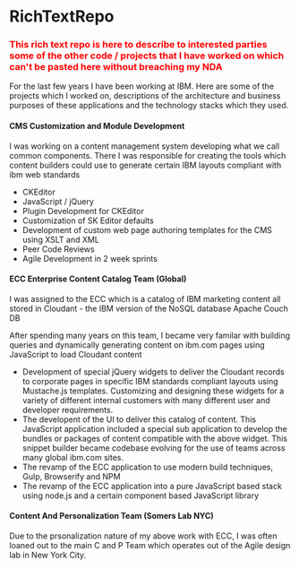 # RichTextRepo

<h3 style="color:red">This rich text repo is here to describe to interested parties some of the other code / projects that I have worked on which can't be pasted here without breaching my NDA</h3>

<p>For the last few years I have been working at IBM. Here are some of the projects which I worked on, descriptions of the architecture and business purposes of these applications and the technology stacks which they used.</p>

<h4>CMS Customization and Module Development</h4>
<p>I was working on a content management system developing what we call common components. There I was responsible for creating the tools which content builders could use to generate certain IBM layouts compliant with ibm web standards</p>
<ul>
<li>CKEditor</li>
<li>JavaScript / jQuery</li>
<li>Plugin Development for CKEditor</li>
<li>Customization of SK Editor defaults</li>
<li>Development of custom web page authoring templates for the CMS using XSLT and XML</li>
<li>Peer Code Reviews</li>
<li>Agile Development in 2 week sprints</li>
</ul>


<h4>ECC Enterprise Content Catalog Team (Global)</h4>
<p>I was assigned to the ECC which is a catalog of IBM marketing content all stored in Cloudant - the IBM version of the NoSQL database Apache Couch DB</p>
<p>After spending many years on this team, I became very familar with building queries and dynamically generating content on ibm.com pages using JavaScript to load Cloudant content</p>
<ul>
<li>Development of special jQuery widgets to deliver the Cloudant records to corporate pages in specific IBM standards compliant layouts using Mustache.js templates. Customizing and designing these widgets for a variety of different internal customers with many different user and developer requirements.</li>
<li>The developent of the UI to deliver this catalog of content. This JavaScript application included a special sub application to develop the bundles or packages of content compatible with the above widget. This snippet builder became codebase evolving for the use of teams across many global ibm.com sites.</li>
<li>The revamp of the ECC application to use modern build techniques, Gulp, Browserify and NPM</li>
<li>The revamp of the ECC application into a pure JavaScript based stack using node.js and a certain component based JavaScript library</li>
</ul>

<h4>Content And Personalization Team (Somers Lab NYC)</h4>
<p>Due to the prsonalization nature of my above work with ECC, I was often loaned out to the main C and P Team which operates out of the Agile design lab in New York City.</p>
